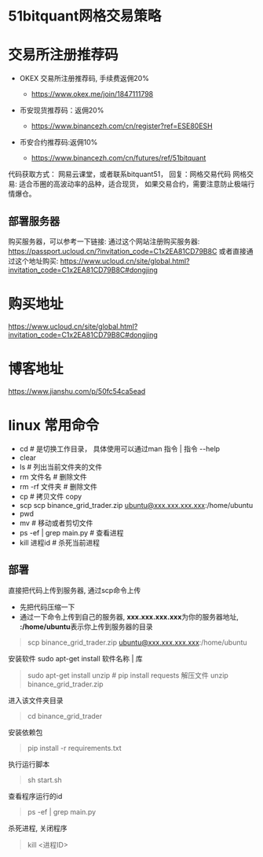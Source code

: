 # 51bitquant网格交易策略

# 交易所注册推荐码

- OKEX 交易所注册推荐码, 手续费返佣20%
   - https://www.okex.me/join/1847111798

- 币安现货推荐码：返佣20%
   - https://www.binancezh.com/cn/register?ref=ESE80ESH

- 币安合约推荐码:返佣10%
   - https://www.binancezh.com/cn/futures/ref/51bitquant


代码获取方式： 网易云课堂，或者联系bitquant51， 回复：网格交易代码
网格交易: 适合币圈的高波动率的品种，适合现货， 如果交易合约，需要注意防止极端行情爆仓。

## 部署服务器
购买服务器，可以参考一下链接: 
通过这个网站注册购买服务器: https://passport.ucloud.cn/?invitation_code=C1x2EA81CD79B8C
或者直接通过这个地址购买: https://www.ucloud.cn/site/global.html?invitation_code=C1x2EA81CD79B8C#dongjing

# 购买地址

https://www.ucloud.cn/site/global.html?invitation_code=C1x2EA81CD79B8C#dongjing

# 博客地址
https://www.jianshu.com/p/50fc54ca5ead

# linux 常用命令

- cd  # 是切换工作目录， 具体使用可以通过man 指令 | 指令 --help
- clear
- ls  # 列出当前文件夹的文件
- rm 文件名  # 删除文件
- rm -rf 文件夹 # 删除文件
- cp # 拷贝文件 copy 
- scp scp binance_grid_trader.zip ubuntu@xxx.xxx.xxx.xxx:/home/ubuntu
- pwd 
- mv  #  移动或者剪切文件
- ps -ef | grep main.py    # 查看进程
- kill 进程id  # 杀死当前进程


## 部署
直接把代码上传到服务器, 通过scp命令上传
- 先把代码压缩一下
- 通过一下命令上传到自己的服务器, **xxx.xxx.xxx.xxx**为你的服务器地址, **:/home/ubuntu**表示你上传到服务器的目录

> scp binance_grid_trader.zip ubuntu@xxx.xxx.xxx.xxx:/home/ubuntu

安装软件 sudo apt-get install 软件名称 | 库
> sudo apt-get install  unzip   # pip install requests
解压文件
>  unzip binance_grid_trader.zip  

进入该文件夹目录
> cd binance_grid_trader   

安装依赖包
> pip install -r requirements.txt  

执行运行脚本
> sh start.sh 

查看程序运行的id
> ps -ef | grep main.py

杀死进程, 关闭程序
> kill <进程ID> 
